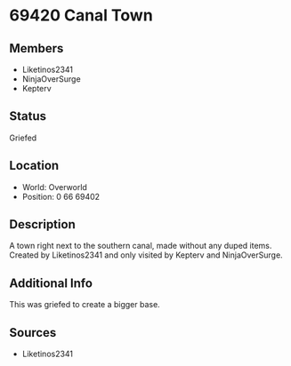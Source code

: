# 69420 Canal Town

## Members
- Liketinos2341
- NinjaOverSurge
- Kepterv

## Status
Griefed

## Location
- World: Overworld
- Position: 0 66 69402

## Description
A town right next to the southern canal, made without any duped items. Created by Liketinos2341 and only visited by Kepterv and NinjaOverSurge.

## Additional Info
This was griefed to create a bigger base.

## Sources
- Liketinos2341